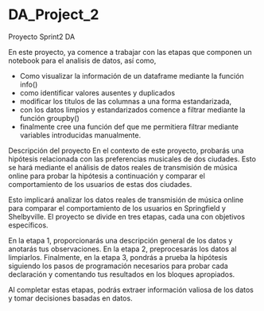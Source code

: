 # DA_Project_2
Proyecto Sprint2 DA

En este proyecto, ya comence a trabajar con las etapas que componen un notebook para el analisis de datos, así como,
* Como visualizar la información de un dataframe mediante la función info()
* como identificar valores ausentes y duplicados
* modificar los titulos de las columnas a una forma estandarizada,
* con los datos limpios y estandarizados comence a filtrar mediante la función groupby()
* finalmente cree una función def que me permitiera filtrar mediante variables introducidas manualmente.


Descripción del proyecto
En el contexto de este proyecto, probarás una hipótesis relacionada con las preferencias musicales de dos ciudades. Esto se hará mediante el análisis de datos reales de transmisión de música online para probar la hipótesis a continuación y comparar el comportamiento de los usuarios de estas dos ciudades.

Esto implicará analizar los datos reales de transmisión de música online para comparar el comportamiento de los usuarios en Springfield y Shelbyville. El proyecto se divide en tres etapas, cada una con objetivos específicos.

En la etapa 1, proporcionarás una descripción general de los datos y anotarás tus observaciones. En la etapa 2, preprocesarás los datos al limpiarlos. Finalmente, en la etapa 3, pondrás a prueba la hipótesis siguiendo los pasos de programación necesarios para probar cada declaración y comentando tus resultados en los bloques apropiados.

Al completar estas etapas, podrás extraer información valiosa de los datos y tomar decisiones basadas en datos.
